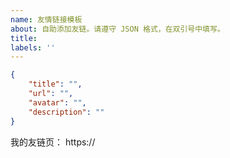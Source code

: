 ```yaml
---
name: 友情链接模板
about: 自助添加友链。请遵守 JSON 格式，在双引号中填写。
title:
labels: ''
---
```

<!-- 请将上面的标题改成你网站的名称 -->
<!-- 请在双引号中填写 -->
```json
{
    "title": "",
    "url": "",
    "avatar": "",
    "description": ""
}
```

我的友链页： https://

<!--
如果您使用 issue 作为友链源，请附上 issue 仓库链接，否则请直接添加 xaoxuu.com 到您的友链中。
-->
